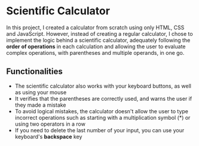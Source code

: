 # Scientific Calculator
In this project, I created a calculator from scratch using only HTML, CSS and JavaScript.
However, instead of creating a regular calculator, I chose to implement the logic behind a scientific calculator, adequately following the __order of operations__ in each calculation and allowing the user to evaluate complex operations, with parentheses and multiple operands, in one go.

## Functionalities
* The scientific calculator also works with your keyboard buttons, as well as using your mouse
* It verifies that the parentheses are correctly used, and warns the user if they made a mistake
* To avoid logical mistakes, the calculator doesn't allow the user to type incorrect operations such as starting with a multiplication symbol (*) or using two operators in a row
* If you need to delete the last number of your input, you can use your keyboard's __backspace__ key
